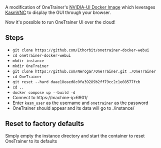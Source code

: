 A modification of OneTrainer's [NVIDIA-UI Docker Image](https://github.com/Nerogar/OneTrainer/blob/daae18eaed8c0fa39289b2ff79cc2c1e08577fcb/resources/docker/NVIDIA-UI.Dockerfile) which leverages [KasmVNC](https://kasmweb.com/kasmvnc) to display the GUI through your browser.

Now it's possible to run OneTrainer UI over the cloud!

## Steps
* `git clone https://github.com/Ethorbit/onetrainer-docker-webui`
* `cd onetrainer-docker-webui`
* `mkdir instance`
* `mkdir OneTrainer`
* `git clone https://github.com/Nerogar/OneTrainer.git ./OneTrainer`
* `cd OneTrainer`
* `git reset --hard daae18eaed8c0fa39289b2ff79cc2c1e08577fcb`
* `cd ..`
* `docker compose up --build -d`
* Connect to https://machine-ip:6901/
* Enter `kasm_user` as the username and `onetrainer` as the password
* OneTrainer should appear and its data will go to ./instance/

## Reset to factory defaults
Simply empty the instance directory and start the container to reset OneTrainer to its defaults
